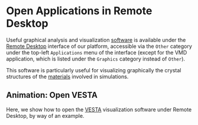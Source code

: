 # Open Applications in Remote Desktop

Useful graphical analysis and visualization [software](../../software/overview.md) is available under the [Remote Desktop](../remote-desktop.md) interface of our platform, accessible via the `Other` category under the top-left `Applications` menu of the interface (except for the VMD application, which is listed under the `Graphics` category instead of `Other`).

This software is particularly useful for visualizing graphically the crystal structures of the [materials](../../materials/overview.md) involved in simulations.

## Animation: Open VESTA

Here, we show how to open the [VESTA](../../software/analysis/vesta.md) visualization software under Remote Desktop, by way of an example.

<img data-gifffer="/images/vesta-rd.gif" />
